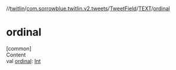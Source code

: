 //[twitlin](../../../index.md)/[com.sorrowblue.twitlin.v2.tweets](../../index.md)/[TweetField](../index.md)/[TEXT](index.md)/[ordinal](ordinal.md)



# ordinal  
[common]  
Content  
val [ordinal](ordinal.md): [Int](https://kotlinlang.org/api/latest/jvm/stdlib/kotlin/-int/index.html)  



